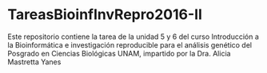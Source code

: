 # TareasBioinfInvRepro2016-II

Este repositorio contiene la tarea de la unidad 5 y 6 del curso Introducción a la Bioinformática e investigación reproducible para el análisis genético del Posgrado en Ciencias Biológicas UNAM, impartido por la Dra. Alicia Mastretta Yanes
